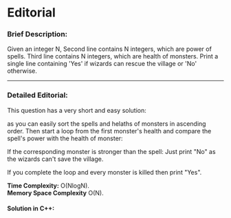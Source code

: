 # Editorial
<h3>Brief Description:</h3>
<p>Given an integer N, Second line contains N integers, which are power of spells.
Third line contains N integers, which are health of monsters.
Print a single line containing 'Yes' if wizards can rescue the village or 'No' otherwise.</p>

--------

<h3>Detailed Editorial:</h3>
This question has a very short and easy solution:

as you can easily sort the spells and helaths of monsters in ascending order.
Then start a loop from the first monster's health and compare the spell's power with the health of monster:

If the corresponding monster is stronger than the spell: Just print "No" as the wizards can't save the village.

If you complete the loop and every monster is killed then print "Yes".

**Time Complexity:** O(NlogN).<br>
**Memory Space Complexity** O(N).

<h4>Solution in C++:</h4>

```

```

